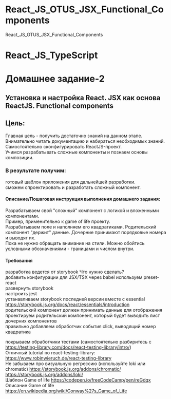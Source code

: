 # React_JS_OTUS_JSX_Functional_Components
React_JS_OTUS_JSX_Functional_Components
# React_JS_TypeScript
# Домашнее задание-2  
## Установка и настройка React. JSX как основа ReactJS. Functional components 
  
## Цель:  
Главная цель - получить достаточно знаний на данном этапе. Внимательно читать документацию и набираться необходимых знаний.  
Самостоятельно сконфигурировать ReactJS-проект.  
Учимся разрабатывать сложные компоненты и познаем основы композиции.  
### В результате получим:  
готовый шаблон приложения для дальнейшей разработки.  
сможем спроектировать и разработать сложный компонент.  
#### Описание/Пошаговая инструкция выполнения домашнего задания:  
Разрабатываем свой "сложный" компонент с логикой и вложенными компонентами.  
Пример, применительно к game of life проекту.  
Разрабатываем поле и наполняем его квадратиками. Родительский компонент "держит" данные. Дочерние принимают порядковые номера и выводят их.  
Пока не нужно обращать внимание на стили. Можно обойтись условными обозначениями - границами и числом внутри.  

#### Требования  
разработка ведется от storybook Что нужно сделать?  
добавить конфигурации для JSX/TSX через babel используем preset-react  
развернуть storybook  
настроить jest  
устанавливаем storybook последней версии вместе с essential https://storybook.js.org/docs/react/essentials/introduction  
родительский компонент должен принимать данные для отображения  
проектируем родительский компонент, который будет выводить лист дочерних компонентов  
правильно добавляем обработчик события click, выводящий номер квадратика  
  
покрываем обработчики тестами (самостоятельно разбиритесь с https://testing-library.com/docs/react-testing-library/intro/)  
Отличный tutorial по react-testing-library: https://www.robinwieruch.de/react-testing-library   
Не забываем про визуальную регрессию (используйте loki или chromatic) https://storybook.js.org/addons/chromatic/ https://storybook.js.org/addons/loki/   
Шаблон Game of life https://codepen.io/freeCodeCamp/pen/reGdqx   
Описание Game of life https://en.wikipedia.org/wiki/Conway%27s_Game_of_Life    

